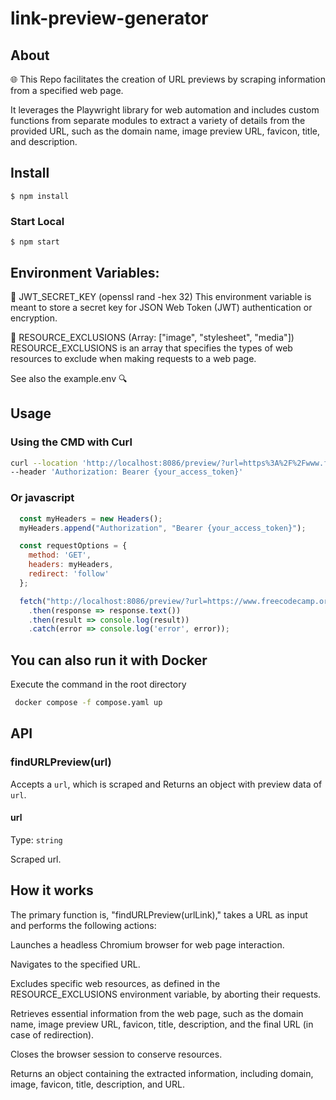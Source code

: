 # link-preview-generator

## About

🌐 This Repo facilitates the creation of URL previews by scraping information from a specified web page. 

It leverages the Playwright library for web automation and includes custom functions from separate modules to extract a variety of details from the provided URL, such as the domain name, image preview URL, favicon, title, and description. 

## Install

```
$ npm install
```

### Start Local
```
$ npm start 
```
## Environment Variables:


🔐 JWT_SECRET_KEY (openssl rand -hex 32)
This environment variable is meant to store a secret key for JSON Web Token (JWT) authentication or encryption.

🚫 RESOURCE_EXCLUSIONS (Array: ["image", "stylesheet", "media"])
RESOURCE_EXCLUSIONS is an array that specifies the types of web resources to exclude when making requests to a web page.

See also the example.env 🔍

## Usage

### Using the CMD with Curl 
```bash
curl --location 'http://localhost:8086/preview/?url=https%3A%2F%2Fwww.freecodecamp.org%2Flearn' \
--header 'Authorization: Bearer {your_access_token}'
```

### Or javascript 
  ```js
    const myHeaders = new Headers();
    myHeaders.append("Authorization", "Bearer {your_access_token}");

    const requestOptions = {
      method: 'GET',
      headers: myHeaders,
      redirect: 'follow'
    };

    fetch("http://localhost:8086/preview/?url=https://www.freecodecamp.org/learn", requestOptions)
      .then(response => response.text())
      .then(result => console.log(result))
      .catch(error => console.log('error', error));
  ```


## You can also run it with Docker 

Execute the command in the root directory
 ``` bash
  docker compose -f compose.yaml up
  ```

## API

### findURLPreview(url)

Accepts a `url`, which is scraped and Returns an object with preview data of `url`.

#### url

Type: `string`

Scraped url.


## How it works

The primary function is, "findURLPreview(urlLink)," takes a URL as input and performs the following actions:

Launches a headless Chromium browser for web page interaction.

Navigates to the specified URL.

Excludes specific web resources, as defined in the RESOURCE_EXCLUSIONS environment variable, by aborting their requests.

Retrieves essential information from the web page, such as the domain name, image preview URL, favicon, title, description, and the final URL (in case of redirection).

Closes the browser session to conserve resources.

Returns an object containing the extracted information, including domain, image, favicon, title, description, and URL.


